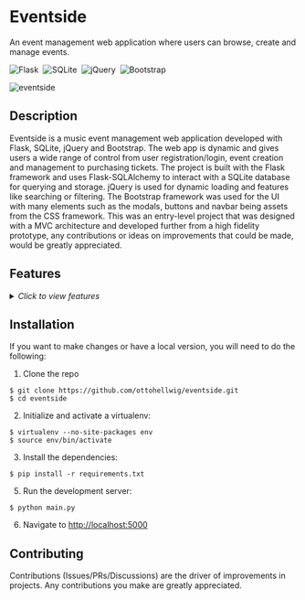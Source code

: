 

  # Eventside

  An event management web application where users can browse, create and manage events.
  
  ![Flask](https://img.shields.io/badge/flask-%23000.svg?style=for-the-badge&logo=flask&logoColor=white)&nbsp;
  ![SQLite](https://img.shields.io/badge/sqlite-%2307405e.svg?style=for-the-badge&logo=sqlite&logoColor=white)&nbsp;
  ![jQuery](https://img.shields.io/badge/jquery-%230769AD.svg?style=for-the-badge&logo=jquery&logoColor=white)&nbsp;
  ![Bootstrap](https://img.shields.io/badge/bootstrap-%238511FA.svg?style=for-the-badge&logo=bootstrap&logoColor=white)

![eventside](https://github.com/ottohellwig/eventside/assets/105997582/202f8965-bbd0-434e-b895-785d49bd2cfb)

</div>

## Description

Eventside is a music event management web application developed with Flask, SQLite, jQuery and Bootstrap. The web app is dynamic and gives users a wide range of control from user registration/login, event creation and management to purchasing tickets. The project is built with the Flask framework and uses Flask-SQLAlchemy to interact with a SQLite database for querying and storage. jQuery is used for dynamic loading and features like searching or filtering. The Bootstrap framework was used for the UI with many elements such as the modals, buttons and navbar being assets from the CSS framework. This was an entry-level project that was designed with a MVC architecture and developed further from a high fidelity prototype, any contributions or ideas on improvements that could be made, would be greatly appreciated.

## Features

<details>
  <summary>
    <i>Click to view features</i>
  </summary>
  <p>

  - Flask-SQLAlchemy DB interaction
  - SQLite database
  - jQuery dynamic loading
  - Flask-WTF forms
  - Bootstrap elements
  - Event and user management
  - MVC architecture

  </p>
</details>

## Installation

If you want to make changes or have a local version, you will need to do the following:

1. Clone the repo
  ```
  $ git clone https://github.com/ottohellwig/eventside.git
  $ cd eventside
  ```

2. Initialize and activate a virtualenv:
  ```
  $ virtualenv --no-site-packages env
  $ source env/bin/activate
  ```

3. Install the dependencies:
  ```
  $ pip install -r requirements.txt
  ```

5. Run the development server:
  ```
  $ python main.py
  ```

6. Navigate to [http://localhost:5000](http://localhost:5000)

## Contributing

Contributions (Issues/PRs/Discussions) are the driver of improvements in projects. Any contributions you make are greatly appreciated.
